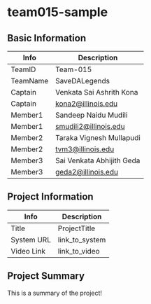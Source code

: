 # team015-sample

## Basic Information

|   Info      |        Description     |
| ----------- | ---------------------- |
| TeamID      |        Team-015        |
| TeamName    |         SaveDALegends         |
| Captain     |       Venkata Sai Ashrith Kona     |
| Captain     |  kona2@illinois.edu  |
| Member1     |        Sandeep Naidu Mudili       |
| Member1     |   smudili2@illinois.edu  |
| Member2     |    Taraka Vignesh Mullapudi    |
| Member2     |  tvm3@illinois.edu |
| Member3     |   Sai Venkata Abhijith Geda                     |
| Member3     |      geda2@illinois.edu                  |

## Project Information

|   Info      |        Description     |
| ----------- | ---------------------- |
|  Title      |       ProjectTitle     |
| System URL  |      link_to_system    |
| Video Link  |      link_to_video     |

## Project Summary

This is a summary of the project!
